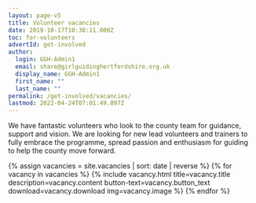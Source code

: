 ```yaml
---
layout: page-v5
title: Volunteer vacancies
date: 2019-10-17T10:38:11.000Z
toc: for-volunteers
advertId: get-involved
author:
  login: GGH-Admin1
  email: share@girlguidinghertfordshire.org.uk
  display_name: GGH-Admin1
  first_name: ""
  last_name: ""
permalink: /get-involved/vacancies/
lastmod: 2022-04-24T07:01:49.097Z
---
```

We have fantastic volunteers who look to the county team for guidance, support and vision. We are looking for new lead volunteers and trainers to fully embrace the programme, spread passion and enthusiasm for guiding to help the county move forward.

{% assign vacancies = site.vacancies | sort: date | reverse %}
{% for vacancy in vacancies %}
{% include vacancy.html title=vacancy.title description=vacancy.content button-text=vacancy.button_text download=vacancy.download img=vacancy.image %}
{% endfor %}

